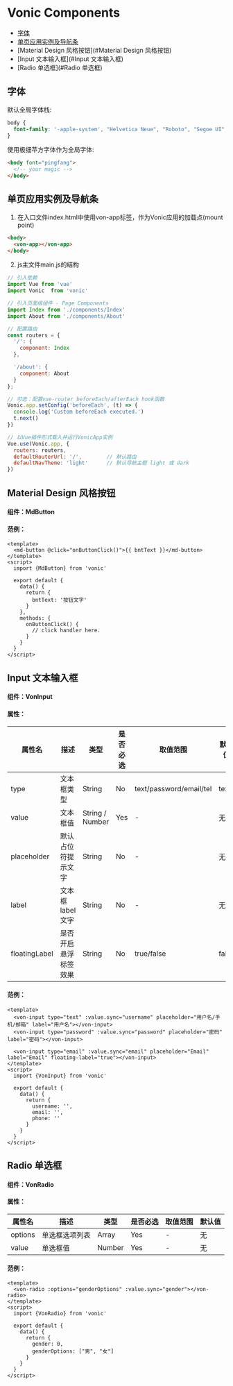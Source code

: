 # Vonic Components
- [字体](#字体)
- [单页应用实例及导航条](#单页应用实例及导航条)
- [Material Design 风格按钮](#Material Design 风格按钮)
- [Input 文本输入框](#Input 文本输入框)
- [Radio 单选框](#Radio 单选框)

## 字体
默认全局字体栈:
```css
body {
  font-family: '-apple-system', "Helvetica Neue", "Roboto", "Segoe UI", sans-serif;
}
```
使用极细苹方字体作为全局字体:
```html
<body font="pingfang">
  <!-- your magic -->
</body>
```

## 单页应用实例及导航条
1. 在入口文件index.html中使用von-app标签，作为Vonic应用的加载点(mount point)
```html
<body>
  <von-app></von-app>
</body>
```
2. js主文件main.js的结构
```js
// 引入依赖
import Vue from 'vue'
import Vonic  from 'vonic'

// 引入页面级组件 - Page Components
import Index from './components/Index'
import About from './components/About'

// 配置路由
const routers = {
  '/': {
    component: Index
  },

  '/about': {
    component: About
  }
};

// 可选：配置vue-router beforeEach/afterEach hook函数
Vonic.app.setConfig('beforeEach', (t) => {
  console.log('Custom beforeEach executed.')
  t.next()
})

// 以Vue插件形式载入并运行VonicApp实例
Vue.use(Vonic.app, {
  routers: routers,
  defaultRouterUrl: '/',        // 默认路由
  defaultNavTheme: 'light'      // 默认导航主题 light 或 dark
})
```

## Material Design 风格按钮

#### 组件：MdButton

#### 范例：
```vue
<template>
  <md-button @click="onButtonClick()">{{ bntText }}</md-button>
</template>
<script>
  import {MdButton} from 'vonic'
  
  export default {
    data() {
      return {
        bntText: '按钮文字'
      }
    },
    methods: {
      onButtonClick() {
        // click handler here.
      }
    }
  }
</script>
```

## Input 文本输入框
#### 组件：VonInput

#### 属性：
| 属性名 | 描述 | 类型 | 是否必选 | 取值范围 | 默认值 |
|-----|-----|-----|-----|-----|-----|
| type  | 文本框类型 | String | No | text/password/email/tel | text |
| value | 文本框值 | String / Number | Yes | - | 无 |
| placeholder | 默认占位符提示文字 | String | No | - | 无 |
| label | 文本框label文字 | String | No | - | 无 |
| floatingLabel | 是否开启悬浮标签效果 | String | No | true/false | false |

#### 范例：
```vue
<template>
  <von-input type="text" :value.sync="username" placeholder="用户名/手机/邮箱" label="用户名"></von-input>
  <von-input type="password" :value.sync="password" placeholder="密码" label="密码"></von-input>
  
  <von-input type="email" :value.sync="email" placeholder="Email" label="Email" floating-label="true"></von-input>
</template>
<script>
  import {VonInput} from 'vonic'
  
  export default {
    data() {
      return {
        username: '',
        email: '',
        phone: ''
      }
    }
  }
</script>
```

## Radio 单选框
#### 组件：VonRadio

#### 属性：
| 属性名 | 描述 | 类型 | 是否必选 | 取值范围 | 默认值 |
|-----|-----|-----|-----|-----|-----|
| options  | 单选框选项列表 | Array | Yes | - | 无 |
| value | 单选框值 |  Number | Yes | - | 无 |

#### 范例：
```vue
<template>
  <von-radio :options="genderOptions" :value.sync="gender"></von-radio>
</template>
<script>
  import {VonRadio} from 'vonic'
  
  export default {
    data() {
      return {
        gender: 0,
        genderOptions: ["男", "女"]
      }
    }
  }
</script>
```
